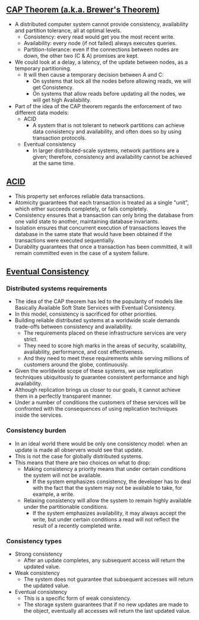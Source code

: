 ## [CAP Theorem (a.k.a. Brewer's Theorem)](https://dzone.com/articles/better-explaining-cap-theorem)

 - A distributed computer system cannot provide consistency, availability and partition tolerance, all at optimal levels.
   - Consistency: every read would get you the most recent write.
   - Availability: every node (if not failed) always executes queries.
   - Partition-tolerance: even if the connections between nodes are down, the other two (C & A) promises are kept. 
- We could look at a delay, a latency, of the update between nodes, as a temporary partitioning.
  - It will then cause a temporary decision between A and C:
    - On systems that lock all the nodes before allowing reads, we will get Consistency.
    - On systems that allow reads before updating all the nodes, we will get high Availability.
- Part of the idea of the CAP theorem regards the enforcement of two different data models:
  - ACID
    - A system that is not tolerant to network partitions can achieve data consistency and availability, and often does so by using transaction protocols.
  - Eventual consistency
    - In larger distributed-scale systems, network partitions are a given; therefore, consistency and availability cannot be achieved at the same time.

## [ACID](https://en.wikipedia.org/wiki/ACID_(computer_science))

- This property set enforces reliable data transactions.
- Atomicity guarantees that each transaction is treated as a single "unit", which either succeeds completely, or fails completely.
- Consistency ensures that a transaction can only bring the database from one valid state to another, maintaining database invariants.
- Isolation ensures that concurrent execution of transactions leaves the database in the same state that would have been obtained if the transactions were executed sequentially.
- Durability guarantees that once a transaction has been committed, it will remain committed even in the case of a system failure.

## [Eventual Consistency](https://www.allthingsdistributed.com/2008/12/eventually_consistent.html)

### Distributed systems requirements

- The idea of the CAP theorem has led to the popularity of models like Basically Available Soft State Services with Eventual Consistency.
- In this model, consistency is sacrificed for other priorities.
- Building reliable distributed systems at a worldwide scale demands trade-offs between consistency and availability.
  - The requirements placed on these infrastructure services are very strict.
  - They need to score high marks in the areas of security, scalability, availability, performance, and cost effectiveness.
  - And they need to meet these requirements while serving millions of customers around the globe, continuously.
- Given the worldwide scope of these systems, we use replication techniques ubiquitously to guarantee consistent performance and high availability.
- Although replication brings us closer to our goals, it cannot achieve them in a perfectly transparent manner.
- Under a number of conditions the customers of these services will be confronted with the consequences of using replication techniques inside the services.

### Consistency burden

- In an ideal world there would be only one consistency model: when an update is made all observers would see that update.
- This is not the case for globally distributed systems.
- This means that there are two choices on what to drop:
  - Making consistency a priority means that under certain conditions the system will not be available.
    - If the system emphasizes consistency, the developer has to deal with the fact that the system may not be available to take, for example, a write.
  - Relaxing consistency will allow the system to remain highly available under the partitionable conditions.
    - If the system emphasizes availability, it may always accept the write, but under certain conditions a read will not reflect the result of a recently completed write.

### Consistency types

- Strong consistency
  - After an update completes, any subsequent access will return the updated value.
- Weak consistency
  - The system does not guarantee that subsequent accesses will return the updated value.
- Eventual consistency
  - This is a specific form of weak consistency.
  - The storage system guarantees that if no new updates are made to the object, eventually all accesses will return the last updated value.

